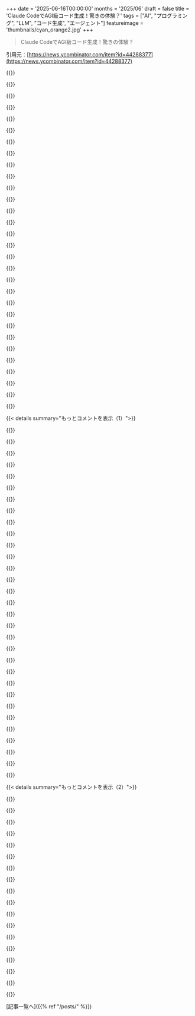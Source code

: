 +++
date = '2025-06-16T00:00:00'
months = '2025/06'
draft = false
title = 'Claude CodeでAGI級コード生成！驚きの体験？'
tags = ["AI", "プログラミング", "LLM", "コード生成", "エージェント"]
featureimage = 'thumbnails/cyan_orange2.jpg'
+++

> Claude CodeでAGI級コード生成！驚きの体験？

引用元：[https://news.ycombinator.com/item?id=44288377](https://news.ycombinator.com/item?id=44288377)




{{<matomeQuote body="俺はちょっとバイアスかかってるけど［0］、LLMに依存しないオープンソースのエージェントを中心にスクリプトを組むべきだと思うんだ。この技術はソフト開発の根幹を変えてるから、どう働くか自分たちでコントロールし続けることが超大事だよ。[0] https://github.com/all-hands-ai/openhands" userName="rbren" createdAt="2025/06/17 01:00:16" color="#38d3d3">}}




{{<matomeQuote body="これは良いリソースに見えるね。Nvidia 4090の24GB RAMで動くDevstralとかQueen 3みたいなかなり強力なモデルもあるんだ。Ollamaを使えば自分のハードウェアで動かすのは簡単だけど、GPUのコストはかなりの投資だよね。でも、もしプロプライエタリなツールに毎月250ドル払ってるなら、かなり早く元が取れるかも。" userName="robotbikes" createdAt="2025/06/17 02:01:35" color="#38d3d3">}}




{{<matomeQuote body="＞ Nvidia 4090の24GB VRAMでDevstralを使う件ね。24GB VRAMだとDevstralを使うのはお勧めしないな。そこに入れるには重い量子化が必要で、それが結果にかなり影響するんだよ。locallamaでは、特にkv cacheの量子化でイマイチな結果の報告が多いんだ。うちはfp8とフルキャッシュで動かすのは良い経験だったけど、それより下だと品質にすごく影響するよ。" userName="NitpickLawyer" createdAt="2025/06/17 06:44:45" color="#ff5733">}}




{{<matomeQuote body="64GBのM3 Maxなら、もっと幅広いモデルでうまくいくよ。Stable Diffusionみたいな作業にはちょっと劣るけどね。それにノートPCとしても手に入るし。" userName="seanmcdirmid" createdAt="2025/06/17 02:37:11" color="#ff5733">}}




{{<matomeQuote body="でも、もしクローズドなモデルの方がただ単に性能が良かったら、どうするの？" userName="handfuloflight" createdAt="2025/06/17 01:05:34" color="#ff33a1">}}




{{<matomeQuote body="エージェントとモデルは別物だよ。Claude CodeだとClaudeしか使えないけど、Aiderならどんなモデルでも使えるんだ。" userName="rkangel" createdAt="2025/06/17 09:24:41" color="#45d325">}}




{{<matomeQuote body="それが、クローズドモデルがオープンモデルより優れてるっていう問題をどう解決するの？" userName="handfuloflight" createdAt="2025/06/17 09:28:38" color="#785bff">}}




{{<matomeQuote body="問題ないよ。スレ主はオープンな_モデル_じゃなくて、オープンな_エージェント_を使うべきって言ってたんだ。オープンなエージェントなら、オープンでもクローズドでも、どんなモデルとも一緒に使えるんだよ。Claude Codeみたいのだと、一つのモデルベンダーに縛られちゃうけどね。" userName="hn8726" createdAt="2025/06/17 10:41:49" color="#38d3d3">}}




{{<matomeQuote body="スレ主が何を言ったかはわかってるし、それに対する質問を返したんだけど。" userName="handfuloflight" createdAt="2025/06/17 18:38:56" color="">}}




{{<matomeQuote body="そしたら、LLMにお金かけてる他の会社にすぐ追い抜かれちゃうんじゃないの？" userName="handfuloflight" createdAt="2025/06/17 01:18:24" color="">}}




{{<matomeQuote body="Deepseekの学習って、OpenAIの利用規約を破ってやったんじゃないの？" userName="dghlsakjg" createdAt="2025/06/17 14:27:52" color="">}}




{{<matomeQuote body="これ、マジで10000パーセント同意！" userName="ProofHouse" createdAt="2025/06/17 01:02:33" color="">}}




{{<matomeQuote body="この記事、ちょっとまとまりないね。まず、コードの説明にスライド使うのは微妙。発表の補助以外でスライド使わないのには理由があるんだよ。<br>投稿のほとんどは新しい能力じゃないし。ワークフロー自動化は確かに価値あってクールだけど、AGIは関係ないと思う。" userName="tinyhouse" createdAt="2025/06/16 22:06:49" color="#ff5c5c">}}




{{<matomeQuote body="あと、信頼できないんだよね。記事でも少し触れてた気がするけど（斜め読みしただけ）。<br>それに、コードを理解するのにLLMなんていらないはず。もっとわかりやすく書けばいいだけじゃん！でも資本家たちは近道とか裏ワザが好きだから、Q3までに次の機能出すために利用するんだろうね。" userName="bravesoul2" createdAt="2025/06/16 22:10:36" color="">}}




{{<matomeQuote body="LLMにコード理解させるんじゃなくて、もっとわかりやすく書けっていう人たちは、自分でコードを読み書きする量を最小限にしたいタイプ。だから自然言語でプログラム作るのが理想のワークフローなんだよね。この人たちのためにコードベースをわかりやすくするのは、ほとんど無駄な努力。<br>プログラミング言語は人間が使いやすいように作られたのに、今や人間が読みたがらないって、皮肉な運命のいたずらだよ。コードはマシンにとって無用な中間生成物になってきてる、だってマシンは直接マシンコードを書けるんだもん。<br>誰かこのパンドラの箱を閉じてくれたらなと思う。" userName="imiric" createdAt="2025/06/16 22:39:50" color="#785bff">}}




{{<matomeQuote body="プログラミング言語は人間が使いやすいように作られたのに、今や人間が読みたがらないって話だけど、それはあなたが自分で言ってるように、人間の中でも違うグループの話だよ。" userName="DougMerritt" createdAt="2025/06/16 23:18:39" color="">}}




{{<matomeQuote body="静的な資料じゃ、使う人みんなの頭に合わせて完璧に形を変えるのは無理だよね。知りたいことを知りたい時に学べるインタラクティブなやつがあるのは超便利。前の人が作ったスライドデッキは微妙だろうけど、もしそれがどうしても欲しいなら、Claudeみたいにすぐ作ってくれるのは良いね。変更点のまとめとか、「機能Xの実装って専門用語だらけだけど、全体像はどんな感じ？」って知りたい時、LLMがリポジトリ読んで適当だけど役に立つ答えを出してくれる。ポケットにスイスアーミーナイフ持ってるみたいですごい。<br>正直、前はめっちゃ嫌いだったし信用してなかったんだけど、実際に使ってみたら、その便利さを否定できなくなったよ。" userName="lelandbatey" createdAt="2025/06/16 22:50:50" color="#38d3d3">}}




{{<matomeQuote body="問題は、もしコード一行ずつLLMに読ませないと誰も言葉で説明できないようなら、それは人間には理解できないってことじゃないかな。<br>それが狙い（ノリでコーディング最高！）なのかもしれないけど、人が理解して改良したいなら、コードはモジュール化して分解できて、分かりやすいのが良い。もちろん、AIに言葉の助けは借りるけど、根本では構造を理解してる人間が必要だと思う。" userName="bravesoul2" createdAt="2025/06/17 00:40:31" color="">}}




{{<matomeQuote body="＞それに、コードベースを理解するのにLLMなんていらないだろ。もっと分かりやすくすればいいんだ！<br>（レガシーコードに）笑<br>結局、それは「金」の問題じゃないんだよね。どんなコードベースも、書いた人の暗黙の前提に影響されてる。読む人と書く人の前提に根本的なズレやギャップがあると、読めるようにならないんだ。<br>LLMは、そういう暗黙の前提の一部を分かりやすくしてくれる方法だよ。万能薬じゃないけど、「ただ分かりやすくすればいい」なんて考えは現実的じゃない。「デバッガーなんていらない、バグ書かなきゃいいだけ」って言うのと同じレベルだよ。" userName="groby_b" createdAt="2025/06/16 23:53:32" color="#ff33a1">}}




{{<matomeQuote body="俺がLLMで一番役に立つって思ったのは、コードのMermaid.js図を作ることだな。完璧じゃない時もあるけど、結構な場面で「これで十分じゃん」って感じだったし、ハルシネーション（嘘の生成）は見たことない、抜け漏れだけだね。もし何か足りないって気づいたら、修正しろって言うのも超簡単だよ。" userName="sandos" createdAt="2025/06/17 12:40:31" color="">}}




{{<matomeQuote body="＞AGIが何の関係があるかよく分からん<br>記事のトーンからすると、AGIって言葉をジョークで使ってて、大げさにしてないのが新鮮だね。<br>まぁ、記事に役立つ情報がなかったら新鮮でも何でもないけど、実際スライドデッキってコードベースを理解するのに使えると思うんだ。ジュニアに時間かけさせたくない「あればいいな」ってものだけど、5ドルくらいで作れてちょっとでも役に立つなら、かなり良いね。<br>LLMを使うことで考え方が変わるっていうのは、前は価値に対して手間がかかりすぎるから嫌ってたことでも、自分でやらなくていい、チームメンバーの時間や正気をすり減らさなくていいなら、「もう知るか、コードベース全部読んで、機能と要件をテーブル形式でまとめたMarkdownドキュメント作ってみろ。思ったよりうまくいくかもだし、ダメなら次行けばいいし」って思えるようになることだよ。" userName="Uehreka" createdAt="2025/06/16 22:56:03" color="#ff33a1">}}




{{<matomeQuote body="素晴らしい記事だね！俺も似たような感じで、Claude Codeは exceptional に良いよ――ほとんど毎日、git worktrees のおかげで同時に複数の作業をしてて、それぞれが過去最速で進んでるんだ――これって本当に crazy だよ。<br>「sub agents」のことだけど、sigoden/aichat を経由した o3 の呼び出しには、数えきれないほど救われたことがあるって認めざるを得ない！<br>o3 が得意な問題、例えば race conditions とか bug hunting とか、たくさんのコンテキストと本当に高い推論能力が必要なことは確かにあるんだ。<br>でも、Opus 4 が出てからは使う頻度は減ったね。もちろん、これは sub-agent とかとは全然違うことだけど。<br>俺がメインの CLAUDE.md で使ってるプロンプトはこれだよ: https://github.com/pgflow-dev/pgflow/blob/main/.claude/advan...<br>sigoden/aichat はこれ: https://github.com/sigoden/aichat" userName="jumski" createdAt="2025/06/17 05:23:12" color="#785bff">}}




{{<matomeQuote body="git worktree は、一つのリポジトリを使って、複数のブランチを別々のディレクトリに展開するんだ。<br>git worktree add new/path/for/worktree branchname ってコマンドでやる。<br>俺はもう git checkout でブランチ切り替えるのやめて、main ブランチは常にチェックアウトして最新の状態にしといて、feature 作業はいつも worktrees を使うようにしてる。このワークフロー最高だよ！" userName="jumski" createdAt="2025/06/17 12:34:51" color="#ff5733">}}




{{<matomeQuote body="俺も Claude Code とかが出てくるまでは使う理由がなかったんだよ。だから知らなかった。<br>リポジトリ全体を新しいフォルダに新しいブランチでコピーして作業するためのコマンドだよ。<br>https://git-scm.com/docs/git-worktree" userName="pjm331" createdAt="2025/06/17 12:21:28" color="">}}




{{<matomeQuote body="これすごいね、全然知らなかったよ、何年もリポジトリをローカルにクローンしてたわ。" userName="noiwillnot" createdAt="2025/06/17 12:27:53" color="">}}




{{<matomeQuote body="ターミナルってさぁ、LLMにはある意味で最高のインターフェースだよね。カスタムIDE連携よりこっちが主流になるかもって思うんだけど、どうかな？" userName="jasonthorsness" createdAt="2025/06/16 22:31:58" color="">}}




{{<matomeQuote body="ある意味そうだけど、将来LLMは人間の時間よりLLMの時間の方が安いから、並列で5回くらい修正を試すようになると思うんだ。<br>で、そういうワークフローになると複数コンテナを立ち上げたくなるから、そうなるとターミナルの利点は薄れるんだよね。" userName="drcode" createdAt="2025/06/16 22:38:13" color="#45d325">}}




{{<matomeQuote body="はあ？？？マジで最悪のインターフェースだよ！<br>生成されたコード、編集したくないわけ？" userName="mountainriver" createdAt="2025/06/17 00:36:08" color="">}}




{{<matomeQuote body="5つのPR（自動テスト更新込み）誰がレビューすんの？もしそれも別エージェントなら、各PRに5回レビュー必要？<br>結局、”詳細”の制御を譲って出力信頼するか、手動で検証に手間かけるかだよ。どっちも悪いとは言わないけど。" userName="sally_glance" createdAt="2025/06/17 00:15:14" color="#45d325">}}




{{<matomeQuote body="モデルがどんどん賢くなったら、IDEって”低レベル”に見えるようになるよ。" userName="ldjkfkdsjnv" createdAt="2025/06/17 00:14:16" color="">}}




{{< details summary="もっとコメントを表示（1）">}}

{{<matomeQuote body="問題をちゃんと定義できれば、先にテスト書けるんだよ。MLの人は”verifier”って呼ぶね。verifierがあれば計算資源をガンガンつぎ込んで解決策を見つけられる。" userName="smallnamespace" createdAt="2025/06/17 00:26:53" color="">}}




{{<matomeQuote body="え、コード手で書いてるの？えぇ…。" userName="magackame" createdAt="2025/06/17 00:33:50" color="">}}




{{<matomeQuote body="みんな喜んでテスト書くのをフルタイムの仕事にするようになるのかな？" userName="djeastm" createdAt="2025/06/17 01:30:33" color="">}}




{{<matomeQuote body="Aiderはさ、’音声’前からサポートしてるよ。" userName="fragmede" createdAt="2025/06/17 01:07:21" color="">}}




{{<matomeQuote body="…もしIDEにターミナルついてないなら、それはIDEじゃないでしょ。" userName="handfuloflight" createdAt="2025/06/17 01:07:45" color="">}}




{{<matomeQuote body="Exactly。ClaudeはMCP serverを含む全てにアクセスできるんだ。読み取り専用ユーザーでデータベースをチェックさせたり、puppeteerブラウザを開いてCSSの変更が変じゃないか確認させたりできるの最高すぎ。<br>完璧なインターフェースだし、Anthropicはマジで nailed it。kubectlコマンドでk8sクラスターをデバッグさせたり、APIでprometheusをチェックさせたりもできるんだ、これどんだけ凄いの？" userName="ed_mercer" createdAt="2025/06/17 01:42:54" color="#ff33a1">}}




{{<matomeQuote body="俺はターミナルを別の窓でAIとやり取りさせて、VS Codeでプロジェクトを同じディレクトリで開いてるんだ。そうするとIDEで更新や新規ファイルをカラーコードでレビューできるからね。みんなはプロジェクトとどうやってやり取りしてる？" userName="bretpiatt" createdAt="2025/06/17 02:46:49" color="">}}




{{<matomeQuote body="＞ puppeteerブラウザを開いてCSSの変更が変じゃないか確認させる。<br>AI「7本指あるけど？問題なく見えるよ！」- AI" userName="leptons" createdAt="2025/06/17 02:00:41" color="">}}




{{<matomeQuote body="人間の音声は生物的な制約とか神経的な適応で進化した非線形な出力で、 untrained ear には不明瞭な部分がある。だから、コンピューターにはそんな制約ないからさ、音声はコンピューターにとって損失の多いアナログ→デジタル変換だと思うな。" userName="datameta" createdAt="2025/06/17 02:08:07" color="">}}




{{<matomeQuote body="フロントエンドじゃない俺がCSSをやる羽目になると笑っちゃうよ。<br>マネージャーとか同僚に技術提案を却下された数、見た目が halfway decent じゃなかったって理由でさ、多すぎ！" userName="paulluuk" createdAt="2025/06/17 05:49:04" color="">}}




{{<matomeQuote body="俺はターミナル用に別の画面を丸々使ってるよ。IDEにはもう十分色々詰め込まれてるからね。" userName="leptons" createdAt="2025/06/17 02:02:59" color="">}}




{{<matomeQuote body="LLMがテストを書いてくれるようになるだろうね。そしたら俺たちは passion projects に集中できるし、最終的にはLLM同士が会話してるだけになるよ。" userName="ericrallen" createdAt="2025/06/17 03:30:20" color="">}}




{{<matomeQuote body="”AI”が唯一うまくできるのがCSSを書くことで、これだけは本当に trust できる。出力 trusting の consequence が very little だからね。<br>チームにデザイナーがいるから彼らが polish してくれるけど、まずは俺が作る。フロントエンドがどうなるかは気にしない、それは someone else to worry about だから。<br>だから buttons とか他のUI elements のCSSは”AI”に書かせるんだ。時間節約になるし、俺が自分でやるより way better looking な front-end UI styling を作る。デザイナーがいなくてもAI生成CSSで most people には十分だろうね。<br>でも、AIにページが「変に見えるか」判断させるのは trust しないかな。false-positives の nuisance になるか、実際ある問題を報告しないだけになりそう。" userName="leptons" createdAt="2025/06/17 16:57:27" color="#38d3d3">}}




{{<matomeQuote body="コマンドラインツールで複数のコンテナを立ち上げて、結果をまとめてくれるのは、結構自然なやり方っぽいね。" userName="jyounker" createdAt="2025/06/16 22:45:44" color="">}}




{{<matomeQuote body="PRがダメなら捨てて、プロンプトを編集してエージェントにやり直させる方がいいんじゃないかな。たくさんの計算リソースを無駄にするのは贅沢すぎるよ。<br>高価なエージェントを並列で使うより、より良いエージェント一つでプロンプトを改善しながらやるのが効率的だと思う。人間の仕事は仕様書チェックとエージェントの成果レビューになるね。" userName="sothatsit" createdAt="2025/06/17 03:37:41" color="#38d3d3">}}




{{<matomeQuote body="https://github.com/dagger/container-use" userName="cwlb" createdAt="2025/06/17 00:31:54" color="">}}




{{<matomeQuote body="テストに通ったからといって、変な動きや遅い処理、誰もチェックしてない副作用がないわけじゃないよ。<br>LLMの出力は、頼んでもいない新しいフィールドを勝手に追加したりすることもあるからね。" userName="ehnto" createdAt="2025/06/17 03:08:09" color="#38d3d3">}}




{{<matomeQuote body="機械が何でもできるようになるだろうね。最終的に人間には、機械より上手くできる、精密さとパワーを同時に使うような手作業しか残らないと思うんだ。工場を維持するとか、狭い配管を工具咥えて這うみたいな、その場その場で対応が必要な作業だけ。でも、ロボティクスが追いつけば、それもなくなるかもね。" userName="TeMPOraL" createdAt="2025/06/17 07:16:32" color="">}}




{{<matomeQuote body="なんでコンテナを起動することがメリットを消すの？<br>コンテナとやり取りするターミナルもあるだろうに。" userName="mejutoco" createdAt="2025/06/17 06:03:20" color="">}}




{{<matomeQuote body="VS CodeのChatパネルみたいな専用ツールpaneでAI使う方が、ターミナルで使うより良くない？VS CodeのChatパネルは色々洗練されてて、HTMLもMarkdownも綺麗に表示できるし、ファイルリンクとかAIコンテキスト表示もすごい。＠とか＃とかの補完もあるしね。ターミナルだとそこまでネイティブな体験できないし、VS Codeが既に提供してるものより劣る体験な気がするよ。" userName="WorldMaker" createdAt="2025/06/17 20:09:06" color="">}}




{{<matomeQuote body="rustの借用チェッカー説明させるの、AIがコード読める能力を示す例としては最悪だよ。学習データに山ほどあるじゃん。" userName="blahgeek" createdAt="2025/06/17 00:27:15" color="">}}




{{<matomeQuote body="確かに。python asyncioの例外処理をコード全部渡して説明させても、マジでダメダメ。教え込んでもすぐ忘れるし、今の文脈以外じゃ続かない。簡単なのにマジ時間の無駄だよ。" userName="dundarious" createdAt="2025/06/17 02:27:46" color="">}}




{{<matomeQuote body="「学習データに山ほどある」って批判、変じゃない？人間だって借用チェッカーの説明読んだり教えてもらったりして理解するじゃん。何も教わらずに理解すると思う？AIが新しいアイデア出す証拠にはならないって言いたいのは分かるけど、実用的なんだからいいじゃん（幻覚あるけど）。" userName="gilbetron" createdAt="2025/06/17 13:10:18" color="">}}




{{<matomeQuote body="細かいとこに気を配るのが職人技の証だとすると、Anthropicの法務規約が論理的に守れないってのは、ASIの安全な管理人として信頼できないサインじゃない？仕事で使ったら競合禁止に違反するとか、「3原則セーフ」じゃないじゃん。" userName="bionhoward" createdAt="2025/06/16 22:53:58" color="">}}




{{<matomeQuote body="法務部のことは知らんけど、製品のClaude Codeはマジ細かいとこまで気を配ってる感あるよ。「working...」って表示の可愛い動詞とか、Haikuで考えてるらしい。すごいね。" userName="alwa" createdAt="2025/06/17 00:21:38" color="">}}




{{<matomeQuote body="```<br>claude --dangerously-skip-permissions # science mode<br>```<br>これ、ウケたw。" userName="abhisheksp1993" createdAt="2025/06/16 22:19:47" color="">}}




{{<matomeQuote body="同意！Claude codeがcursorより強力に感じるのは、スクリプトで動かせるとこかも。cursorはエディタだけど、claude codeは（超すごい）万能ツールだよ。伝統的なコードベース以外でもObsidianとかで色々使ってる。カスタムKeyboard binding作ったり、OllamaにTerminalコマンドまとめさせたり。スクリプト作るか手動でやるか迷ってた昔と違って、今はclaudeにディレクトリで実行させればすぐ終わる。マジで色んなことに使えるよ。" userName="SamPatt" createdAt="2025/06/16 21:45:19" color="#ff5c5c">}}




{{<matomeQuote body="そうなんだよ、Claude Codeってプラン契約しないとダメで、APIじゃ使えないんだ。月100ドルで足りるのかな？俺は一日中使ってるから、100ドルよりはるかに多く消費してる気がするんだよね。" userName="Aeolun" createdAt="2025/06/16 22:26:13" color="">}}




{{<matomeQuote body="「一日中毎日」使うなら、そりゃプラン選ぶのが当然でしょ。使い方によってはプランなしでも全然経済的だよ。どっちがいいか決める助けになるツール、誰かが作ったから見てみたら？ https://github.com/ryoppippi/ccusage" userName="CGamesPlay" createdAt="2025/06/16 23:35:50" color="">}}




{{<matomeQuote body="まあそうだけど、もし使うパターンで料金プランに見合わないならCursorのがいい選択だよ :)" userName="Aeolun" createdAt="2025/06/17 09:55:46" color="">}}

{{</details>}}




{{< details summary="もっとコメントを表示（2）">}}

{{<matomeQuote body="LLMの世界がまたBigCorps有利になってきてるのが嫌だな。オープンソースってのは、シチリアのantirezみたいな人が一人でRedis作って、みんなが参加して雪だるま式に大きくなる世界だったのに。大企業しか提供できないサブスクが必要なのは不満だよ。コーディングみたいな特定のタスク向けに「ローカルで動かせる」モデルが出てくるか、だね。" userName="davidw" createdAt="2025/06/17 00:46:08" color="#ff33a1">}}




{{<matomeQuote body="この懸念わかるわ。改善のペース考えたら、これくらいのレベルのが18ヶ月くらいでローカルで動くようになるって期待してる。もちろんその頃にはクローズドソースのはもっと良くなってるだろうけど、もし選べるなら今すぐオープンソース版を選ぶと思う。今使ってるオープンソースの代替は、俺の4090じゃまだそこまでじゃないんだよね。実現できるよう願ってるよ。" userName="SamPatt" createdAt="2025/06/17 03:09:14" color="#785bff">}}




{{<matomeQuote body="これマジで悪夢みたいなベンダーロックインだよ。コードベース誰も理解できなくなって、企業はどんどん金を払い続けなきゃいけない。そうしないとビジネスが成長も適応もできなくなる。" userName="TSiege" createdAt="2025/06/17 01:39:22" color="">}}




{{<matomeQuote body="うわー、君がまさに俺が無意識のうちにコーディングスキルを磨き続けたいと思ってる一番の理由になってる流れを完璧に言語化してくれたわ。" userName="datameta" createdAt="2025/06/17 02:12:01" color="">}}




{{<matomeQuote body="先見の明があるね、お見事。次はAGIがスパゲッティコードを解きほぐせるって主張が出てきて、そして現実を知る番だ。個人的には、新しいLLM支配者を歓迎するよ。" userName="3rdDeviation" createdAt="2025/06/17 02:26:55" color="">}}




{{<matomeQuote body="＞APIで使うのは不可能だ<br>これってどういう意味？" userName="sorcerer-mar" createdAt="2025/06/16 22:27:31" color="">}}




{{<matomeQuote body="記事の筆者じゃないけど、たぶんコストのことじゃないかな。" userName="oxidant" createdAt="2025/06/16 23:07:01" color="">}}




{{<matomeQuote body="これだよな。ちょっと使っただけで簡単に1日20ドル、間違いなく50ドル超えることもできる。ちゃんと動くけど、お試しで入れた100ドルはSonnetでも全然長く持たなかった。" userName="SV_BubbleTime" createdAt="2025/06/17 00:16:51" color="#ff5c5c">}}




{{<matomeQuote body="Claude CodeはAPI経由で間違いなく使えるよ。" userName="ggsp" createdAt="2025/06/16 22:33:26" color="">}}




{{<matomeQuote body="ある iOS Dev が Claude Code で iOS App 作って、API 料金と比較するためにトークン消費量チェックツール作ったんだって。Max プラン２つ（月200ドル+月200ドル）使ってて、API だと月10,000ドル超えるって試算してたらしいよ。" userName="wahnfrieden" createdAt="2025/06/17 01:57:14" color="#785bff">}}




{{<matomeQuote body="Claude Pro で使えるようになったから、たった20ドルだよ。" userName="practal" createdAt="2025/06/16 22:38:22" color="">}}




{{<matomeQuote body="使えるけど、すごく制限されてるんだ。<br>僕は API Only 使ってるよ。これだけが使用量制限なしでオンデマンド価格だからね。<br>Pro の5倍（月100ドル）<br>Pro の20倍（月200ドル）<br>ソース: https://support.anthropic.com/en/articles/11145838-using-cla...<br>”Pro（月20ドル）：通常ユーザーは5時間で Claude に約45メッセージ送れるか、Claude Code に約10～40プロンプト送れる。”<br>”集中的なコーディングスプリントには、Anthropic Console アカウントで従量課金制の使用量に切り替える柔軟性があります。”" userName="razemio" createdAt="2025/06/17 00:16:11" color="#ff5733">}}




{{<matomeQuote body="Obsidian Vault でどんなユースケースで使ってるのか、めっちゃ聞きたいな。" userName="jjice" createdAt="2025/06/16 22:04:56" color="">}}




{{<matomeQuote body="たくさんのノートの書式変更、カスタムプラグイン作成、コミュニティプラグインの問題診断、Vault（publish:true の frontmatter 付き）をブログリポジトリと比較して変更見つけたら自動更新する同期プログラム作成、インラインURLを Markdown 脚注に変換するツール作成とかだよ。<br>Obsidian が僕の Source Of Truth で、Claude はテキスト、書式、Markdown、JS なんかの管理にマジで良いんだ。自動で変更させるほどはまだ信用してないけど、プラグインとか書式の手作業をいじる時間を確実に何時間も節約してくれたよ。" userName="SamPatt" createdAt="2025/06/17 03:02:19" color="#45d325">}}




{{<matomeQuote body="Claude Code をスクリプトでどうやって組むの？CLI としては使ってたけど、スクリプト経由で Claude Code を呼び出すなんて考えたことなかったよ。すごく面白そうだね。" userName="cpard" createdAt="2025/06/17 05:38:14" color="">}}




{{<matomeQuote body="記事読めよ。要するに特定のプロンプトに Alias 使ってるだけだよ。" userName="dghlsakjg" createdAt="2025/06/17 14:40:51" color="">}}




{{<matomeQuote body="ちょっと余談だけど、この前 LLM に大量のノートをカテゴリフォルダに整理させたんだ。あれはマジで役に立ったわ。" userName="AstroBen" createdAt="2025/06/17 03:12:02" color="">}}

{{</details>}}



[記事一覧へ]({{% ref "/posts/" %}})
